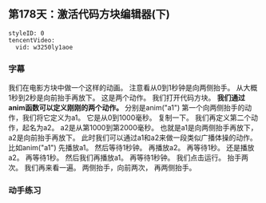 ## 第178天：激活代码方块编辑器(下)

```@TencentVideo
styleID: 0
tencentVideo:
  vid: w3250ly1aoe

```


### 字幕

我们在电影方块中做一个这样的动画。
注意看从0到1秒钟是向两侧抬手。
从大概1秒到2秒是向前抬手再放下。
这是两个动作。
我们打开代码方块。
**我们通过anim函数可以定义刚刚的两个动作。**
分别是anim("a1")
第一个向两侧抬手的动作，我们将它定义为a1。
它是从0到1000毫秒。
复制一下。
我们再定义第二个动作，起名为a2。
a2是从第1000到第2000毫秒。
也就是a1是向两侧抬手再放下，
a2是向前抬手再放下。
此时我们可以通过a1和a2来做一段类似广播体操的动作。
比如anim("a1")
先播放a1。
然后等待1秒钟。
再播放a2。
再等待1秒。
还是播放a2。
再等待1秒。
然后我们再播放a1。
再等待1秒钟。
我们点击运行。
抬手两次。
我们再来看一遍。
两侧抬手，向前两次，
再两侧抬手。

### 动手练习